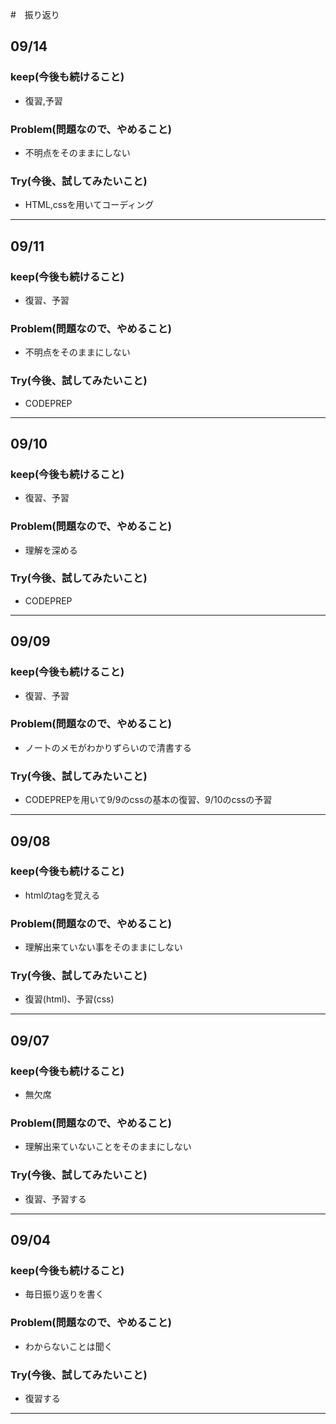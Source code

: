 #　振り返り

## 09/14

### keep(今後も続けること)

- 復習,予習

### Problem(問題なので、やめること)

- 不明点をそのままにしない

### Try(今後、試してみたいこと)

- HTML,cssを用いてコーディング

---

## 09/11

### keep(今後も続けること)

- 復習、予習

### Problem(問題なので、やめること)

- 不明点をそのままにしない

### Try(今後、試してみたいこと)

- CODEPREP

---

## 09/10

### keep(今後も続けること)

- 復習、予習

### Problem(問題なので、やめること)

- 理解を深める

### Try(今後、試してみたいこと)

- CODEPREP

---

## 09/09

### keep(今後も続けること)

- 復習、予習

### Problem(問題なので、やめること)

- ノートのメモがわかりずらいので清書する

### Try(今後、試してみたいこと)

- CODEPREPを用いて9/9のcssの基本の復習、9/10のcssの予習

---

## 09/08

### keep(今後も続けること)

- htmlのtagを覚える

### Problem(問題なので、やめること)

- 理解出来ていない事をそのままにしない

### Try(今後、試してみたいこと)

- 復習(html)、予習(css)

---

## 09/07

### keep(今後も続けること)

- 無欠席

### Problem(問題なので、やめること)

- 理解出来ていないことをそのままにしない

### Try(今後、試してみたいこと)

- 復習、予習する

---

## 09/04

### keep(今後も続けること)

- 毎日振り返りを書く

### Problem(問題なので、やめること)

- わからないことは聞く

### Try(今後、試してみたいこと)

- 復習する

---
